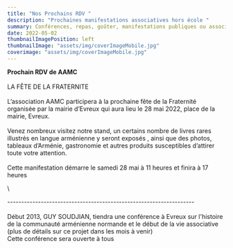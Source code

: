 ```yaml
---
title: "Nos Prochains RDV "
description: "Prochaines manifestations associatives hors école "
summary: Conférences, repas, goûter, manifestations publiques ou associatives...
date: 2022-05-02
thumbnailImagePosition: left
thumbnailImage: "assets/img/coverImageMobile.jpg"
coverimage: "assets/img/coverImageMobile.jpg"
---
```

<!--StartFragment-->

**Prochain RDV de AAMC**\
\
LA FÊTE DE LA FRATERNITE\
\
L’association AAMC participera à la prochaine fête de la Fraternité organisée par la mairie d’Evreux qui aura lieu le 28 mai 2022, place de la mairie, Evreux.\
\
Venez nombreux visitez notre stand, un certains nombre de livres rares illustrés en langue arménienne y seront exposés , ainsi que des photos, tableaux d’Arménie, gastronomie et autres produits susceptibles d’attirer toute votre attention.\
\
Cette manifestation démarre le samedi 28 mai à 11 heures et finira à 17 heures

<!--EndFragment-->\
-------------------------------------------------------------------\
\
Début 2013, GUY SOUDJIAN, tiendra une conférence à Evreux sur l'histoire de la communauté arménienne normande et le début de la vie associative (plus de détails sur ce projet dans les mois à venir) \
Cette conférence sera ouverte à tous